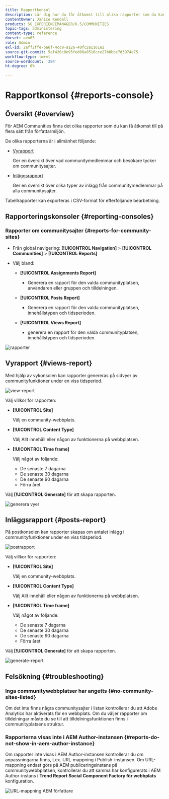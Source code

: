 ```yaml
---
title: Rapportkonsol
description: Lär dig hur du får åtkomst till olika rapporter som du kan få åtkomst till på flera sätt i Adobe Experience Manager redigeringsmiljö.
contentOwner: Janice Kendall
products: SG_EXPERIENCEMANAGER/6.5/COMMUNITIES
topic-tags: administering
content-type: reference
docset: aem65
role: Admin
exl-id: 2aff2ffe-ba6f-4cc9-a126-40fc2a1161e2
source-git-commit: 5af420c8e95fed88a8516cce27b8bbc7d3974e75
workflow-type: tm+mt
source-wordcount: '384'
ht-degree: 0%

---
```


# Rapportkonsol {#reports-console}

## Översikt {#overview}

För AEM Communities finns det olika rapporter som du kan få åtkomst till på flera sätt från författarmiljön.

De olika rapporterna är i allmänhet följande:

* [Vyrapport](#views-report)

  Ger en översikt över vad communitymedlemmar och besökare tycker om communitysajter.

* [Inläggsrapport](#posts-report)

  Ger en översikt över olika typer av inlägg från communitymedlemmar på alla communitysajter.

Tabellrapporter kan exporteras i CSV-format för efterföljande bearbetning.

## Rapporteringskonsoler {#reporting-consoles}

### Rapporter om communitysajter {#reports-for-community-sites}

* Från global navigering: **[!UICONTROL Navigation]** > **[!UICONTROL Communities]** >  **[!UICONTROL Reports]**

* Välj bland:

   * **[!UICONTROL Assignments Report]**

      * Generera en rapport för den valda communityplatsen, användaren eller gruppen och tilldelningen.

   * **[!UICONTROL Posts Report]**

      * Generera en rapport för den valda communityplatsen, innehållstypen och tidsperioden.

   * **[!UICONTROL Views Report]**

      * generera en rapport för den valda communityplatsen, innehållstypen och tidsperioden.

![rapporter](assets/reports1.png)

## Vyrapport {#views-report}

Med hjälp av vykonsolen kan rapporter genereras på sidvyer av communityfunktioner under en viss tidsperiod.

![view-report](assets/view-report.png)

Välj villkor för rapporten:

* **[!UICONTROL Site]**

  Välj en community-webbplats.

* **[!UICONTROL Content Type]**

  Välj Allt innehåll eller någon av funktionerna på webbplatsen.

* **[!UICONTROL Time frame]**

  Välj något av följande:

   * De senaste 7 dagarna
   * De senaste 30 dagarna
   * De senaste 90 dagarna
   * Förra året

Välj **[!UICONTROL Generate]** för att skapa rapporten.

![generera vyer](assets/generate-views.png)

## Inläggsrapport {#posts-report}

På postkonsolen kan rapporter skapas om antalet inlägg i communityfunktioner under en viss tidsperiod.

![postrapport](assets/posts-report.png)

Välj villkor för rapporten:

* **[!UICONTROL Site]**

  Välj en community-webbplats.

* **[!UICONTROL Content Type]**

  Välj Allt innehåll eller någon av funktionerna på webbplatsen.

* **[!UICONTROL Time frame]**

  Välj något av följande:

   * De senaste 7 dagarna
   * De senaste 30 dagarna
   * De senaste 90 dagarna
   * Förra året

Välj **[!UICONTROL Generate]** för att skapa rapporten.

![generate-report](assets/generate-posts-report.png)

## Felsökning {#troubleshooting}

### Inga communitywebbplatser har angetts {#no-community-sites-listed}

Om det inte finns några communitysajter i listan kontrollerar du att Adobe Analytics har aktiverats för en webbplats. Om du väljer rapporter om tilldelningar måste du se till att tilldelningsfunktionen finns i communityplatsens struktur.

### Rapporterna visas inte i AEM Author-instansen {#reports-do-not-show-in-aem-author-instance}

Om rapporter inte visas i AEM Author-instansen kontrollerar du om anpassningarna finns, t.ex. URL-mappning i Publish-instansen. Om URL-mappning endast görs på AEM publiceringsinstans på communitywebbplatsen, kontrollerar du att samma har konfigurerats i AEM Author-instans i **Trend Report Social Component Factory för webbplats** konfiguration.

![URL-mappning AEM författare](assets/sitetrend.png)
